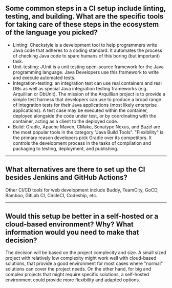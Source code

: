 ## Some common steps in a CI setup include linting, testing, and building. What are the specific tools for taking care of these steps in the ecosystem of the language you picked?

- Linting: Checkstyle is a development tool to help programmers write Java code that adheres to a coding standard. It automates the process of checking Java code to spare humans of this boring (but important) task.
- Unit-testing: JUnit is a unit testing open-source framework for the Java programming language. Java Developers use this framework to write and execute automated tests.
- Integration-testing: an integration test can use real containers and real DBs as well as special Java integration testing frameworks (e.g. Arquillian or DbUnit). The mission of the Arquillian project is to provide a simple test harness that developers can use to produce a broad range of integration tests for their Java applications (most likely enterprise applications). A test case may be executed within the container, deployed alongside the code under test, or by coordinating with the container, acting as a client to the deployed code.
- Build: Gradle, Apache Maven, CMake, Sonatype Nexus, and Bazel are the most popular tools in the category "Java Build Tools". "Flexibility" is the primary reason developers pick Gradle over its competitors. It controls the development process in the tasks of compilation and packaging to testing, deployment, and publishing.

<hr>

## What alternatives are there to set up the CI besides Jenkins and GitHub Actions?

Other CI/CD tools for web development include Buddy, TeamCity, GoCD, Bamboo, GitLab CI, CircleCI, Codeship, etc.

<hr>

## Would this setup be better in a self-hosted or a cloud-based environment? Why? What information would you need to make that decision?

The decision will be based on the project complecity and size.
A small sized project with relatively low complexity might work well with cloud-based solutions, that provide a good environment for most cases where "normal" solutions can cover the project needs.
On the other hand, for big and complex projects that might require specific solutions, a self-hosted environment could provide more flexibility and adapted options.
